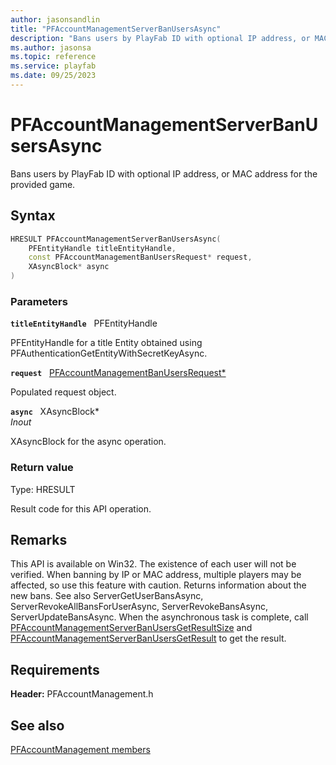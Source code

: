 ```yaml
---
author: jasonsandlin
title: "PFAccountManagementServerBanUsersAsync"
description: "Bans users by PlayFab ID with optional IP address, or MAC address for the provided game."
ms.author: jasonsa
ms.topic: reference
ms.service: playfab
ms.date: 09/25/2023
---
```


# PFAccountManagementServerBanUsersAsync  

Bans users by PlayFab ID with optional IP address, or MAC address for the provided game.  

## Syntax  
  
```cpp
HRESULT PFAccountManagementServerBanUsersAsync(  
    PFEntityHandle titleEntityHandle,  
    const PFAccountManagementBanUsersRequest* request,  
    XAsyncBlock* async  
)  
```  
  
### Parameters  
  
**`titleEntityHandle`** &nbsp; PFEntityHandle  
  
PFEntityHandle for a title Entity obtained using PFAuthenticationGetEntityWithSecretKeyAsync.  
  
**`request`** &nbsp; [PFAccountManagementBanUsersRequest*](../../pfaccountmanagementtypes/structs/pfaccountmanagementbanusersrequest.md)  
  
Populated request object.  
  
**`async`** &nbsp; XAsyncBlock*  
*_Inout_*  
  
XAsyncBlock for the async operation.  
  
  
### Return value
Type: HRESULT
  
Result code for this API operation.
  
## Remarks  
  
This API is available on Win32. The existence of each user will not be verified. When banning by IP or MAC address, multiple players may be affected, so use this feature with caution. Returns information about the new bans. See also ServerGetUserBansAsync, ServerRevokeAllBansForUserAsync, ServerRevokeBansAsync, ServerUpdateBansAsync. When the asynchronous task is complete, call [PFAccountManagementServerBanUsersGetResultSize](pfaccountmanagementserverbanusersgetresultsize.md) and [PFAccountManagementServerBanUsersGetResult](pfaccountmanagementserverbanusersgetresult.md) to get the result.
  
## Requirements  
  
**Header:** PFAccountManagement.h
  
## See also  
[PFAccountManagement members](../pfaccountmanagement_members.md)  

  
  
